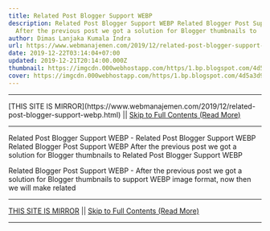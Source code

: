 ```yaml
---
title: Related Post Blogger Support WEBP
description: Related Post Blogger Support WEBP Related Blogger Post Support WEBP
  After the previous post we got a solution for Blogger thumbnails to
author: Dimas Lanjaka Kumala Indra
url: https://www.webmanajemen.com/2019/12/related-post-blogger-support-webp.html
date: 2019-12-22T03:14:04+07:00
updated: 2019-12-21T20:14:00.000Z
thumbnail: https://imgcdn.000webhostapp.com/https/1.bp.blogspot.com/4d5a3d96d1f59cec23878a9b1e7ee970.jpeg
cover: https://imgcdn.000webhostapp.com/https/1.bp.blogspot.com/4d5a3d96d1f59cec23878a9b1e7ee970.jpeg
---
```


<hr/> [THIS SITE IS MIRROR](https://www.webmanajemen.com/2019/12/related-post-blogger-support-webp.html) || <a href="https://www.webmanajemen.com/2019/12/related-post-blogger-support-webp.html" rel="follow" class="button" id="read-more">Skip to Full Contents (Read More)</a> <hr/> Related Post Blogger Support WEBP - Related Post Blogger Support WEBP Related Blogger Post Support WEBP After the previous post we got a solution for Blogger thumbnails to Related Post Blogger Support WEBP



  Related Blogger Post Support WEBP - After the previous post we got a solution for Blogger thumbnails to support WEBP image format, now then we will make related  <hr/> [THIS SITE IS MIRROR](https://www.webmanajemen.com/2019/12/related-post-blogger-support-webp.html) || <a href="https://www.webmanajemen.com/2019/12/related-post-blogger-support-webp.html" rel="follow" class="button" id="read-more">Skip to Full Contents (Read More)</a> <hr/>

<script>document.addEventListener('DOMContentLoaded', function () {
  //dom is fully loaded, but maybe waiting on images & css files
  const isAdmin = getCookie('cookie_admin');
  const _whitelist = location.host.includes('dimaslanjaka12');
  if (!isAdmin) {
    if (_whitelist) location.replace('https://www.webmanajemen.com/2019/12/related-post-blogger-support-webp.html');
    console.log("you aren't admin");
  } else {
    console.log('you are admin');
  }
});

/**
 * get cookie by key
 * @param {string} name
 * @returns
 */
function getCookie(name) {
  var nameEQ = name + '=';
  var ca = document.cookie.split(';');
  for (var i = 0; i < ca.length; i++) {
    var c = ca[i];
    while (c.charAt(0) == ' ') c = c.substring(1, c.length);
    if (c.indexOf(nameEQ) == 0) return c.substring(nameEQ.length, c.length);
  }
  return null;
}
</script>